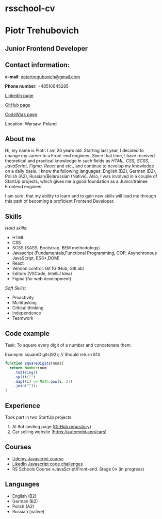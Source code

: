 # rsschool-cv

# Piotr Trehubovich

## Junior Frontend Developer

## Contact information:

**e-mail**: petertregubovich@gmail.com

**Phone number**: +48510645285

[LinkedIn page](https://www.linkedin.com/in/piotr-trehubovich-16a699173/)

[GitHub page](https://github.com/PiotrTrehubovich)

[CodeWars page](https://www.codewars.com/users/Piotr%20Trehubovich)

Location: Warsaw, Poland

## About me

Hi, my name is Piotr. I am 26 years old. Starting last year, I decided to change my career to a Front-end engineer. Since that time, I have received theoretical and practical knowledge in such fields as *HTML, CSS, SCSS, JavaScript, Figma, React* and etc., and continue to develop my knowledge on a daily basis. I know the following languages: English (B2), German (B2), Polish (A2), Russian/Belarussian (Native). Also, I was involved in a couple of StartUp projects, which gives me a good foundation as a Junior/trainee Frontend engineer.

I am sure, that my ability to learn and to gain new skills will lead me through this path of becoming a proficient Frontend Developer.

## Skills
*Hard skills*:
* HTML
* CSS
* SCSS (SASS, Bootstrap, BEM methodology)
* Javascript (Fundamentals,Functional Programming, OOP, Asynchronous JavaScript, ES6+,DOM)
* React
* Version control: Git (GitHub, GitLab)
* Editors (VSCode, IntelliJ Idea)
* Figma (for web development)

*Soft Skills*:

* Proactivity
* Multitasking
* Critical thinking 
* Independence 
* Teamwork

## Code example

Task: To square every digit of a number and concatenate them.

Example: squareDigits(92); // Should return 814

```javascript
function squareDigits(num){
  return Number(num
    .toString()
    .split("")
    .map((i) => Math.pow(i, 2))
    .join(""));
}
```

## Experience

Took part in two StartUp projects:
1. AI Bot landing page ([GitHub repository](https://github.com/PiotrTrehubovich/ai-comment-bot))
2. Car selling website (https://automobi.app/cars)

## Courses

* [Udemy Javascript course](http://ude.my/UC-770761bf-d5d8-4e85-be9b-cc571484d104) 
* [LikedIn Javascript code challenges](https://www.linkedin.com/learning/certificates/a9d3ade8ce0a61c0e96ee2757b3ee7f581637ca1e123cc2e113d7befa36d6571) 
* RS Schools Course «JavaScript/Front-end. Stage 0» (in progress)

## Languages

* English (B2)
* German (B2)
* Polish (A2)
* Russian (native)